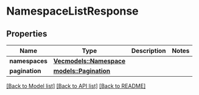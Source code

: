 # NamespaceListResponse

## Properties

Name | Type | Description | Notes
------------ | ------------- | ------------- | -------------
**namespaces** | [**Vec<models::Namespace>**](Namespace.md) |  | 
**pagination** | [**models::Pagination**](Pagination.md) |  | 

[[Back to Model list]](../README.md#documentation-for-models) [[Back to API list]](../README.md#documentation-for-api-endpoints) [[Back to README]](../README.md)


